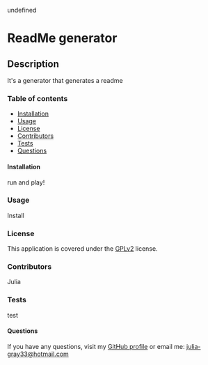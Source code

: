 
undefined

# ReadMe generator 

## Description
It's a generator that generates a readme 



### Table of contents 

* [Installation](#installation)
* [Usage](#usage)
* [License](#license)
* [Contributors](#contributors)
* [Tests](#tests)
* [Questions](#questions)

<a name="installation"></a>
#### Installation 
run and play!


<a name="usage"></a>
### Usage 
Install 


<a name="license"></a>
### License 

This application is covered under the [GPLv2](undefined) license.  


<a name="contributors"></a>
### Contributors 
Julia

<a name="tests"></a>
### Tests 
test

<a name="questions"></a>
#### Questions

If you have any questions, visit my [GitHub profile](www.github.com/jgray33) or email me: julia-gray33@hotmail.com 

